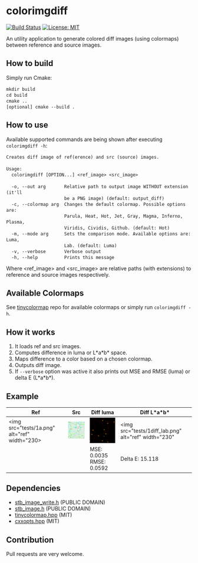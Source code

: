 # colorimgdiff
[![Build Status](https://travis-ci.com/Shot511/colorimgdiff.svg?branch=master)](https://travis-ci.com/Shot511/colorimgdiff) 
[![License: MIT](https://img.shields.io/badge/License-MIT-green.svg)](https://opensource.org/licenses/MIT)

An utility application to generate colored diff images (using colormaps) between reference and source images.

## How to build
Simply run Cmake:
```
mkdir build
cd build
cmake ..
[optional] cmake --build .
```

## How to use
Available supported commands are being shown after executing ```colorimgdiff -h```:

```
Creates diff image of ref(erence) and src (source) images.

Usage:
  colorimgdiff [OPTION...] <ref_image> <src_image>

  -o, --out arg       Relative path to output image WITHOUT extension (it'll
                      be a PNG image) (default: output_diff)
  -c, --colormap arg  Changes the default colormap. Possible options are:
                      Parula, Heat, Hot, Jet, Gray, Magma, Inferno, Plasma,
                      Viridis, Cividis, Github. (default: Hot)
  -m, --mode arg      Sets the comparison mode. Available options are: Luma,
                      Lab. (default: Luma)
  -v, --verbose       Verbose output
  -h, --help          Prints this message
```

Where <ref_image> and <src_image> are relative paths (with extensions) to reference and source images respectively.

## Available Colormaps
See [tinycolormap](https://github.com/yuki-koyama/tinycolormap) repo for available colormaps or simply run ```colorimgdiff -h```.

## How it works
1) It loads ref and src images.
2) Computes difference in luma or L\*a\*b\* space.
3) Maps difference to a color based on a chosen colormap.
4) Outputs diff image.
5) If ```--verbose``` option was active it also prints out MSE and RMSE (luma) or delta E (L\*a\*b\*).

## Example

| Ref | Src | Diff luma | Diff L\*a\*b\* |
|-----|-----|-----------|----------------|
| <img src="tests/1a.png" alt="ref" width="230> | <img src="tests/1b.png" alt="ref" width="230"/> | <img src="tests/1diff_luma.png" alt="ref" width="230"/> |  <img src="tests/1diff_lab.png" alt="ref" width="230" |
| | | MSE: 0.0035<br/> RMSE: 0.0592 | Delta E: 15.118 |

## Dependencies
* [stb_image_write.h](https://github.com/nothings/stb) (PUBLIC DOMAIN)
* [stb_image.h](https://github.com/nothings/stb) (PUBLIC DOMAIN)
* [tinycolormap.hpp](https://github.com/yuki-koyama/tinycolormap) (MIT)
* [cxxopts.hpp](https://github.com/jarro2783/cxxopts) (MIT)

## Contribution
Pull requests are very welcome.
